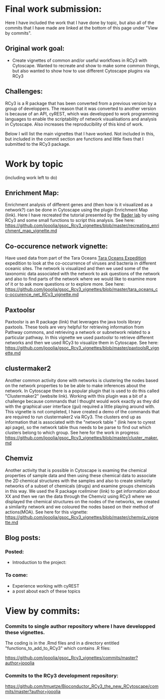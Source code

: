 # Final work submission:

Here I have included the work that I have done by topic, but also all of the commits that I have made are linked at the bottom of this page under "View by commits".

## Original work goal:

- Create vignettes of common and/or useful workflows in RCy3 with Cytoscape. Wanted to recreate and show to make some common things, but also wanted to show how to use different Cytoscape plugins via RCy3

## Challenges:

RCy3 is a R package that has been converted from a previous version by a group of developpers. The reason that it was converted to another version is because of an API, cyREST, which was developped to work programming languages to enable the scriptability of network visualisations and analysis in Cytoscape. Also increases the reproducibility of this kind of work. 

Below I will list the main vignettes that I have worked. Not included in this, but included in the commit section are functions and little fixes that I submitted to the RCy3 package. 

# Work by topic

(including work left to do)

## Enrichment Map:

Enrichment analysis of different genes and (then how is it visualized as a network?) can be done in Cytoscape using the plugin Enrichment Map (link). Here I have recreated the tutorial presented by the [Bader lab](http://www.baderlab.org/Software/EnrichmentMap/Tutorial) by using RCy3 and some small functions to script this analysis. See here: https://github.com/jooolia/gsoc_Rcy3_vignettes/blob/master/recreating_enrichment_map_vignette.md

## Co-occurence network vignette:

Have used data from part of the Tara Oceans [Tara Oceans Expedition](http://oceans.taraexpeditions.org/) expedition to look at the co-occurrence of viruses and bacteria in different oceanic sites.  The network is visualized and then we used some of the taxonomic data associated with the network to ask questions of the network and also to find parts of the network where we would like to examine more of it or to ask more questions or to explore more. See here: https://github.com/jooolia/gsoc_Rcy3_vignettes/blob/master/tara_oceans_co-occurence_net_RCy3_vignette.md

## Paxtoolsr

Paxtoolsr is an R package (link) that leverages the java tools library paxtools. These tools are very helpful for retrieving information from Pathway commons, and retrieving a network or subnetwork related to a particular pathway. In this vignette we used paxtoolsr to retrieve different networks and then we used RCy3 to visualize them in Cytoscape. See here: https://github.com/jooolia/gsoc_Rcy3_vignettes/blob/master/paxtoolsR_vignette.md

## clustermaker2

Another common activity done with networks is clustering the nodes based on the network properties to be be able to make inferences about the network. In Cytoscape there is a popular plugin that is used to do this called "Clustermaker2" (website link). Working with this plugin was a bit of a challenge because commands that I thought would work exactly as they did with the graphical user interface (gui) required a little playing around with. This vignette is not completed, I have created a demo of the commands that are required to run clustermaker2 via RCy3. The clusters end up as information that is associated with the "network table " (link here to cyrest api page), so the network table thus needs to be parse to find out which clusters belong to which group. See here for the work in progress: https://github.com/jooolia/gsoc_Rcy3_vignettes/blob/master/cluster_maker.md

## Chemviz

Another activity that is possible in Cytoscape is examing the chemical properties of sample data and then using these chemical data to associate the 2D chemical structures with the samples and also to create similarity networks of a subset of chemicals (drugs) and examine groups chemicals in this way. We used the R package rcellminer (link) to get information about XX and then we ran the data through the Chemviz using RCy3 where we displayed the chemical structures on the nodes of the networks, we created a similarity network and we coloured the nodes based on their method of actions(MOA). See here for this vignette: https://github.com/jooolia/gsoc_Rcy3_vignettes/blob/master/chemviz_vignette.md


## Blog posts:

### Posted:

- Introduction to the project: 

### To come:

- Experience working with cyREST
- a post about each of these topics


# View by commits:

### Commits to single author repository where I have developped these vignettes.

The coding is in the .Rmd files and in a directory entitled "functions_to_add_to_RCy3" which contains .R files:

https://github.com/jooolia/gsoc_Rcy3_vignettes/commits/master?author=jooolia 

### Commits to the RCy3 development repository:

https://github.com/tmuetze/Bioconductor_RCy3_the_new_RCytoscape/commits/master?author=jooolia

